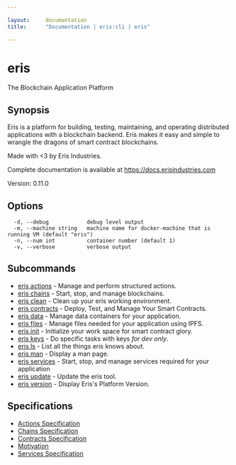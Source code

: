 ```yaml
---

layout:     documentation
title:      "Documentation | eris:cli | eris"

---
```


# eris

The Blockchain Application Platform

## Synopsis

Eris is a platform for building, testing, maintaining, and operating
distributed applications with a blockchain backend. Eris makes it easy
and simple to wrangle the dragons of smart contract blockchains.

Made with <3 by Eris Industries.

Complete documentation is available at https://docs.erisindustries.com

Version:
  0.11.0

## Options

```
  -d, --debug            debug level output
  -m, --machine string   machine name for docker-machine that is running VM (default "eris")
  -n, --num int          container number (default 1)
  -v, --verbose          verbose output
```

## Subcommands

* [eris actions](https://docs.erisindustries.com/documentation/eris-cli/0.11.0/eris_actions/)	 - Manage and perform structured actions.
* [eris chains](https://docs.erisindustries.com/documentation/eris-cli/0.11.0/eris_chains/)	 - Start, stop, and manage blockchains.
* [eris clean](https://docs.erisindustries.com/documentation/eris-cli/0.11.0/eris_clean/)	 - Clean up your eris working environment.
* [eris contracts](https://docs.erisindustries.com/documentation/eris-cli/0.11.0/eris_contracts/)	 - Deploy, Test, and Manage Your Smart Contracts.
* [eris data](https://docs.erisindustries.com/documentation/eris-cli/0.11.0/eris_data/)	 - Manage data containers for your application.
* [eris files](https://docs.erisindustries.com/documentation/eris-cli/0.11.0/eris_files/)	 - Manage files needed for your application using IPFS.
* [eris init](https://docs.erisindustries.com/documentation/eris-cli/0.11.0/eris_init/)	 - Initialize your work space for smart contract glory.
* [eris keys](https://docs.erisindustries.com/documentation/eris-cli/0.11.0/eris_keys/)	 - Do specific tasks with keys *for dev only*.
* [eris ls](https://docs.erisindustries.com/documentation/eris-cli/0.11.0/eris_ls/)	 - List all the things eris knows about.
* [eris man](https://docs.erisindustries.com/documentation/eris-cli/0.11.0/eris_man/)	 - Display a man page.
* [eris services](https://docs.erisindustries.com/documentation/eris-cli/0.11.0/eris_services/)	 - Start, stop, and manage services required for your application
* [eris update](https://docs.erisindustries.com/documentation/eris-cli/0.11.0/eris_update/)	 - Update the eris tool.
* [eris version](https://docs.erisindustries.com/documentation/eris-cli/0.11.0/eris_version/)	 - Display Eris's Platform Version.

## Specifications

* [Actions Specification](https://docs.erisindustries.com/documentation/eris-cli/0.11.0/actions_specification/)
* [Chains Specification](https://docs.erisindustries.com/documentation/eris-cli/0.11.0/chains_specification/)
* [Contracts Specification](https://docs.erisindustries.com/documentation/eris-cli/0.11.0/contracts_specification/)
* [Motivation](https://docs.erisindustries.com/documentation/eris-cli/0.11.0/motivation/)
* [Services Specification](https://docs.erisindustries.com/documentation/eris-cli/0.11.0/services_specification/)

